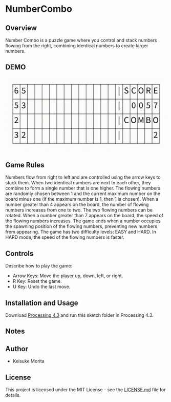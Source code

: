 # NumberCombo

## Overview

Number Combo is a puzzle game where you control and stack numbers flowing from the right, combining identical numbers to create larger numbers.

## DEMO

![Demo](./assets/demo.gif)

## Game Rules

Numbers flow from right to left and are controlled using the arrow keys to stack them. When two identical numbers are next to each other, they combine to form a single number that is one higher. The flowing numbers are randomly chosen between 1 and the current maximum number on the board minus one (if the maximum number is 1, then 1 is chosen). When a number greater than 4 appears on the board, the number of flowing numbers increases from one to two. The two flowing numbers can be rotated. When a number greater than 7 appears on the board, the speed of the flowing numbers increases. The game ends when a number occupies the spawning position of the flowing numbers, preventing new numbers from appearing.
The game has two difficulty levels: EASY and HARD. In HARD mode, the speed of the flowing numbers is faster.

## Controls

Describe how to play the game:

- Arrow Keys: Move the player up, down, left, or right.
- R Key: Reset the game.
- U Key: Undo the last move.

## Installation and Usage

Download [Processing 4.3](https://processing.org/download/) and run this sketch folder in Processing 4.3.

## Notes



## Author
* Keisuke Morita

## License

This project is licensed under the MIT License - see the [LICENSE.md](./LICENSE.md) file for details.
